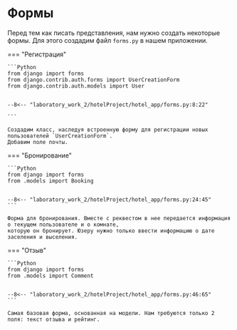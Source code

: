 # Формы

Перед тем как писать представления, нам нужно создать некоторые формы. Для этого создадим файл `forms.py` в нашем приложении.

=== "Регистрация"

    ```Python
    from django import forms
    from django.contrib.auth.forms import UserCreationForm
    from django.contrib.auth.models import User


    --8<-- "laboratory_work_2/hotelProject/hotel_app/forms.py:8:22"

    ```

    Создадим класс, наследуя встроенную форму для регистрации новых пользователей `UserCreationForm`.
    Добавим поле почты.

=== "Бронирование"

    ```Python
    from django import forms
    from .models import Booking


    --8<-- "laboratory_work_2/hotelProject/hotel_app/forms.py:24:45"
    ```

    Форма для бронирования. Вместе с реквестом в нее передается информация о текущем пользователе и о комнате, 
    которую он бронирует. Юзеру нужно только ввести информацию о дате заселения и выселения.

=== "Отзыв"

    ```Python
    from django import forms
    from .models import Comment


    --8<-- "laboratory_work_2/hotelProject/hotel_app/forms.py:46:65"
    ```

    Самая базовая форма, основанная на модели. Нам требуются только 2 поля: текст отзыва и рейтинг.